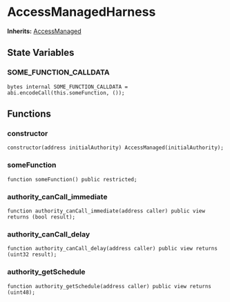 # AccessManagedHarness
**Inherits:**
[AccessManaged](/lib/openzeppelin-contracts/contracts/access/manager/AccessManaged.sol/abstract.AccessManaged.md)


## State Variables
### SOME_FUNCTION_CALLDATA

```solidity
bytes internal SOME_FUNCTION_CALLDATA = abi.encodeCall(this.someFunction, ());
```


## Functions
### constructor


```solidity
constructor(address initialAuthority) AccessManaged(initialAuthority);
```

### someFunction


```solidity
function someFunction() public restricted;
```

### authority_canCall_immediate


```solidity
function authority_canCall_immediate(address caller) public view returns (bool result);
```

### authority_canCall_delay


```solidity
function authority_canCall_delay(address caller) public view returns (uint32 result);
```

### authority_getSchedule


```solidity
function authority_getSchedule(address caller) public view returns (uint48);
```

